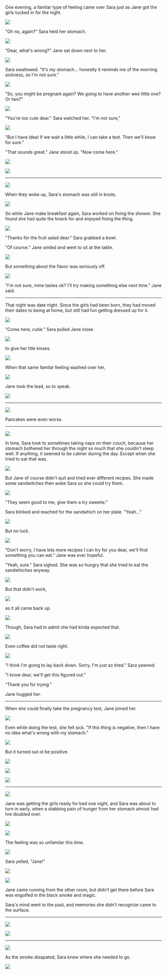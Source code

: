 One evening, a familar type of feeling came over Sara just as Jane got the girls tucked in for the night.

![](12-12-17_4-29-29%C2%A0PM.png)

"Oh no, again?" Sara held her stomach.

![](12-12-17_4-29-44%C2%A0PM.png)

"Dear, what's wrong?" Jane sat down next to her.

![](12-12-17_4-34-06%C2%A0PM.png)

Sara swallowed. "It's my stomach... honestly it reminds me of the morning sickness, so I'm not sure."

![](12-12-17_4-32-03%C2%A0PM.png)

"So, you might be pregnant again? We going to have another wee little one? Or two?"

![](12-12-17_4-32-21%C2%A0PM.png)

"You're too cute dear." Sara watched her. "I'm not sure,"

![](12-12-17_4-33-47%C2%A0PM.png)

"But I have idea! If we wait a little while, I can take a test. Then we'll know for sure."

"That sounds great." Jane stood up. "Now come here."

![](12-12-17_4-36-11%C2%A0PM.png)

![](12-12-17_4-37-36%C2%A0PM.png)

----

![](12-12-17_4-37-57%C2%A0PM.png)

When they woke up, Sara's stomach was still in knots.

![](12-12-17_4-40-21%C2%A0PM.png)

So while Jane make breakfast again, Sara worked on fixing the shower. She found she had quite the knack for and enjoyed fixing the thing.

![](12-12-17_4-41-16%C2%A0PM.png)

"Thanks for the fruit salad dear." Sara grabbed a bowl.

"Of course." Jane smiled and went to sit at the table.

![](12-12-17_4-43-03%C2%A0PM.png)

But something about the flavor was seriously off.

![](12-12-17_4-43-54%C2%A0PM.png)

"I'm not sure, mine tastes ok? I'll try making something else next time." Jane said.

----

That night was date night. Since the girls had been born, they had moved their dates to being at home, but still had fun getting dressed up for it.

![](12-12-17_4-51-56%C2%A0PM.png)

"Come here, cutie." Sara pulled Jane close

![](12-12-17_4-52-20%C2%A0PM.png)

to give her litle kisses.

![](12-12-17_4-50-09%C2%A0PM.png)

When that same familar feeling washed over her,

![](12-12-17_4-49-59%C2%A0PM.png)

Jane took the lead, so to speak.

![](12-12-17_4-51-12%C2%A0PM.png)

----

![](12-12-17_5-04-04%C2%A0PM.png)

Pancakes were even worse.

----

![](12-12-17_5-10-05%C2%A0PM.png)

In time, Sara took to sometimes taking naps on their couch, because her stomach bothered her through the night so much that she couldn't sleep well. If anything, it seemed to be calmer during the day. Except when she tried to eat that was.

![](12-12-17_5-12-20%C2%A0PM.png)

But Jane of course didn't quit and tried ever different recipes. She made some sandwitches then woke Sara so she could try them.

![](12-12-17_5-13-40%C2%A0PM.png)

"They seem good to me, give them a try sweetie."

Sara blinked and reached for the sandwhich on her plate. "Yeah..."

![](12-12-17_5-14-09%C2%A0PM.png)

But no luck.

![](12-12-17_5-14-20%C2%A0PM.png)

"Don't worry, I have lots more recipes I can try for you dear, we'll find something you can eat." Jane was ever hopeful.

"Yeah, sure." Sara sighed. She was so hungry that she tried to eat the sandwhiches anyway.

![](12-12-17_5-19-44%C2%A0PM.png)

But that didn't work,

![](12-12-17_5-30-52%C2%A0PM.png)

as it all came back up.

![](12-12-17_5-31-32%C2%A0PM.png)

Though, Sara had to admit she had kinda expected that.

![](12-12-17_5-29-19%C2%A0PM.png)

Even coffee did not taste right.

![](12-12-17_5-20-48%C2%A0PM.png)

"I think I'm going to lay back down. Sorry, I'm just so tired." Sara yawned.

"I know dear, we'll get this figured out."

"Thank you for trying."

Jane hugged her.

----

When she could finally take the pregnancy test, Jane joined her.

![](12-12-17_5-35-24%C2%A0PM.png)

Even while doing the test, she felt sick. "If this thing is negative, then I have no idea what's wrong with my stomach."

![](12-12-17_5-35-57%C2%A0PM.png)

But it turned out ot be positive.

![](12-12-17_5-36-41%C2%A0PM.png)

![](12-12-17_5-37-20%C2%A0PM.png)

![](12-12-17_5-36-48%C2%A0PM.png)

----

![](12-12-17_5-40-48%C2%A0PM.png)

Jane was getting the girls ready for bed one night, and Sara was about to turn in early, when a stabbing pain of hunger from her stomach almost had hre doubled over.

![](12-12-17_5-40-38%C2%A0PM.png)

![](12-12-17_5-42-25%C2%A0PM.png)

The feeling was so unfamilar this time.

![](12-12-17_5-42-41%C2%A0PM.png)

Sara yelled, "Jane!"

![](12-12-17_5-42-52%C2%A0PM.png)

![](12-12-17_5-43-18%C2%A0PM.png)

Jane came running from the other room, but didn't get there before Sara was engolfed in the black smoke and magic.

Sara's mind went to the past, and memories she didn't recognize came to the surface.

----

![](12-12-17_4-08-55%C2%A0PM.png)

![](12-12-17_4-09-07%C2%A0PM.png)

----



![](12-12-17_5-44-01%C2%A0PM.png)

As the smoke disapated, Sara knew where she needed to go.

![](12-12-17_6-49-16%C2%A0PM.png)

